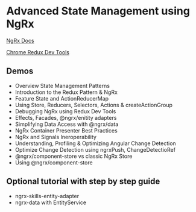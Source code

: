 # Advanced State Management using NgRx

[NgRx Docs](https://ngrx.io/docs)

[Chrome Redux Dev Tools](https://chrome.google.com/webstore/detail/redux-devtools/lmhkpmbekcpmknklioeibfkpmmfibljd?hl=de)

## Demos

- Overview State Management Patterns
- Introduction to the Redux Pattern & NgRx
- Feature State and ActionReducerMap
- Using Store, Reducers, Selectors, Actions & createActionGroup
- Debugging NgRx using Redux Dev Tools
- Effects, Facades, @ngrx/enitity adapters
- Simplifying Data Access with @ngrx/data
- NgRx Container Presenter Best Practices
- NgRx and Signals Ineroperability
- Understanding, Profiling & Optimizing Angular Change Detection
- Optimize Change Detection using ngrxPush, ChangeDetectioRef
- @ngrx/component-store vs classic NgRx Store
- Using @ngrx/component-store

## Optional tutorial with step by step guide

- ngrx-skills-entity-adapter
- ngrx-data with EntityService